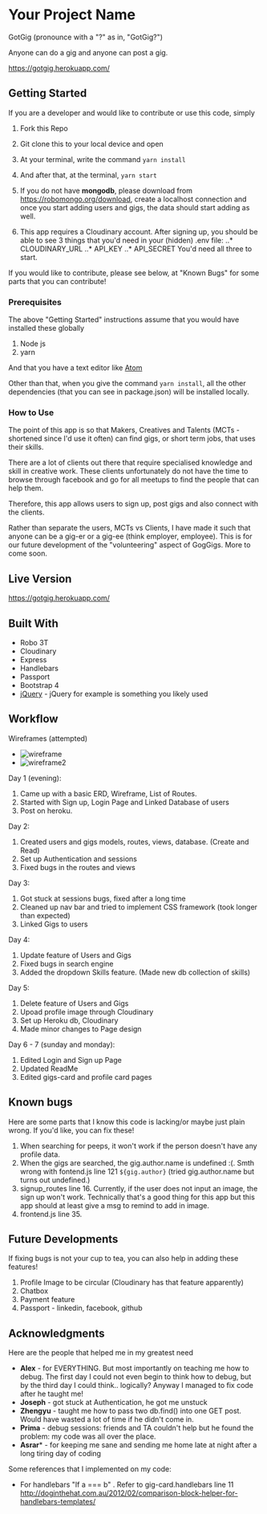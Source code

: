 # Your Project Name
GotGig (pronounce with a "?" as in, "GotGig?")

Anyone can do a gig and anyone can post a gig.

https://gotgig.herokuapp.com/

## Getting Started

If you are a developer and would like to contribute or use this code, simply
1. Fork this Repo
2. Git clone this to your local device and open
3. At your terminal, write the command ```yarn install```
4. And after that, at the terminal, ```yarn start```

5. If you do not have **mongodb**, please download from https://robomongo.org/download, create a localhost connection
and once you start adding users and gigs, the data should start adding as well.
6. This app requires a Cloudinary account. After signing up, you should be able to see 3 things that you'd need in your (hidden) .env file:
..* CLOUDINARY_URL
..* API_KEY
..* API_SECRET
You'd need all three to start.

If you would like to contribute, please see below, at "Known Bugs" for some parts that you can contribute!

### Prerequisites

The above "Getting Started" instructions assume that you would have installed these globally

1. Node js
2. yarn

And that you have a text editor like [Atom](https://atom.io/)

Other than that, when you give the command ```yarn install```, all the other dependencies (that you can see in package.json) will be installed locally.

### How to Use

The point of this app is so that Makers, Creatives and Talents (MCTs - shortened since I'd use it often) can find gigs, or short term jobs, that uses their skills.

There are a lot of clients out there that require specialised knowledge and skill in creative work. These clients unfortunately do not have the time to browse through facebook and go for all meetups to find the people that can help them.

Therefore, this app allows users to sign up, post gigs and also connect with the clients.

Rather than separate the users, MCTs vs Clients, I have made it such that anyone can be a gig-er or a gig-ee (think employer, employee). This is for our future development of the "volunteering" aspect of GogGigs. More to come soon.


## Live Version

https://gotgig.herokuapp.com/

## Built With

* Robo 3T
* Cloudinary
* Express
* Handlebars
* Passport
* Bootstrap 4
* [jQuery](http://jquery.com/) - jQuery for example is something you likely used

## Workflow

Wireframes (attempted)
* ![wireframe](/imgs/wireframe.jpg)
* ![wireframe2](/imgs/wireframe2.jpg)

Day 1 (evening):
1. Came up with a basic ERD, Wireframe, List of Routes.
2. Started with Sign up, Login Page and Linked Database of users
3. Post on heroku.

Day 2:
1. Created users and gigs models, routes, views, database. (Create and Read)
2. Set up Authentication and sessions
3. Fixed bugs in the routes and views

Day 3:
1. Got stuck at sessions bugs, fixed after a long time
2. Cleaned up nav bar and tried to implement CSS framework (took longer than expected)
3. Linked Gigs to users

Day 4:
1. Update feature of Users and Gigs
2. Fixed bugs in search engine
3. Added the dropdown Skills feature. (Made new db collection of skills)

Day 5:
1. Delete feature of Users and Gigs
2. Upoad profile image through Cloudinary
3. Set up Heroku db, Cloudinary
4. Made minor changes to Page design

Day 6 - 7 (sunday and monday):
1. Edited Login and Sign up Page
2. Updated ReadMe
3. Edited gigs-card and profile card pages

## Known bugs

Here are some parts that I know this code is lacking/or maybe just plain wrong. If you'd like, you can fix these!

1. When searching for peeps, it won't work if the person doesn't have any profile data.
2. When the gigs are searched, the gig.author.name is undefined :(. Smth wrong with fontend.js line 121 ```${gig.author}``` (tried gig.author.name but turns out undefined.)
3. signup_routes line 16. Currently, if the user does not input an image, the sign up won't work. Technically that's a good thing for this app but this app should at least give a msg to remind to add in image.
4. frontend.js line 35.

## Future Developments

If fixing bugs is not your cup to tea, you can also help in adding these features!
1. Profile Image to be circular (Cloudinary has that feature apparently)
2. Chatbox
3. Payment feature
4. Passport - linkedin, facebook, github

## Acknowledgments

Here are the people that helped me in my greatest need
* **Alex** - for EVERYTHING. But most importantly on teaching me how to debug. The first day I could not even begin to think how to debug, but by the third day I could think.. logically? Anyway I managed to fix code after he taught me!
* **Joseph** - got stuck at Authentication, he got me unstuck
* **Zhengyu** - taught me how to pass two db.find() into one GET post. Would have wasted a lot of time if he didn't come in.
* **Prima** - debug sessions: friends and TA couldn't help but he found the problem: my code was all over the place.
* **Asrar*** - for keeping me sane and sending me home late at night after a long tiring day of coding

Some references that I implemented on my code:
* For handlebars "If a === b" . Refer to gig-card.handlebars line 11 http://doginthehat.com.au/2012/02/comparison-block-helper-for-handlebars-templates/
